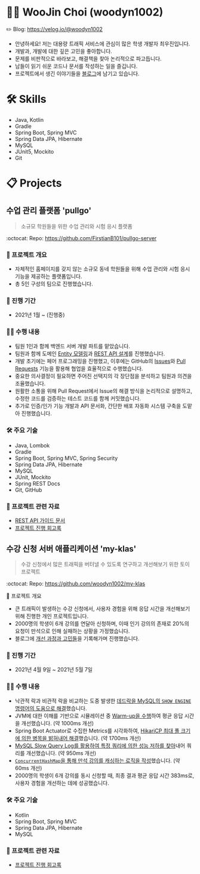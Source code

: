 # :man_technologist: WooJin Choi (woodyn1002)
:pencil2: Blog: https://velog.io/@woodyn1002
* 안녕하세요! 저는 대용량 트래픽 서비스에 관심이 많은 학생 개발자 최우진입니다.
* 개발과, 개발에 대한 깊은 고민을 좋아합니다.
* 문제를 비판적으로 바라보고, 해결책을 찾아 논리적으로 파고듭니다.
* 남들이 읽기 쉬운 코드나 문서를 작성하는 일을 즐깁니다.
* 프로젝트에서 생긴 이야기들을 [블로그](https://velog.io/@woodyn1002)에 남기고 있습니다.
# 🛠️ Skills
* Java, Kotlin
* Gradle
* Spring Boot, Spring MVC
* Spring Data JPA, Hibernate
* MySQL
* JUnit5, Mockito
* Git
# :clipboard: Projects
## 수업 관리 플랫폼 'pullgo'
> 소규모 학원들을 위한 수업 관리와 시험 응시 플랫폼

:octocat: Repo: https://github.com/FirstianB101/pullgo-server
### 📝 프로젝트 개요
* 자체적인 홈페이지를 갖지 않는 소규모 동네 학원들을 위해 수업 관리와 시험 응시 기능을 제공하는 플랫폼입니다.
* 총 5인 구성의 팀으로 진행했습니다.
### 📅 진행 기간
* 2021년 1월 ~ (진행중)
### :raising_hand_man: 수행 내용
* 팀원 1인과 함께 백엔드 서버 개발 파트를 맡았습니다.
* 팀원과 함께 도메인 [Entity 모델링](https://drive.google.com/file/d/1KIiR9p_zbi99eTOl9kfQb_ljQgN4wq2h/view?usp=sharing)과 [REST API 설계](https://api.pullgo.kr/v1/docs/api-guide.html)를 진행했습니다.
* 개발 초기에는 페어 프로그래밍을 진행했고, 이후에는 GitHub의 [Issues](https://github.com/FirstianB101/pullgo-server/issues?q=is%3Aissue+is%3Aclosed)와 [Pull Requests](https://github.com/FirstianB101/pullgo-server/pulls?q=is%3Apr+is%3Aclosed) 기능을 활용해 협업을 효율적으로 수행했습니다.
* 중요한 의사결정이 필요하면 주어진 선택지의 각 장단점을 분석하고 팀원과 의견을 조율했습니다.
* 원활한 소통을 위해 Pull Request에서 Issue의 해결 방식을 논리적으로 설명하고, 수정한 코드를 검증하는 테스트 코드를 함께 커밋했습니다.
* 추가로 인증/인가 기능 개발과 API 문서화, 간단한 배포 자동화 시스템 구축을 도맡아 진행했습니다.
### 🛠️ 주요 기술
* Java, Lombok
* Gradle
* Spring Boot, Spring MVC, Spring Security
* Spring Data JPA, Hibernate
* MySQL
* JUnit, Mockito
* Spring REST Docs
* Git, GitHub
### 📄 프로젝트 관련 자료
* [REST API 가이드 문서](https://api.pullgo.kr/v1/docs/api-guide.html)
* [프로젝트 진행 회고록](https://velog.io/@woodyn1002/series/poolgo)
## 수강 신청 서버 애플리케이션 'my-klas'
> 수강 신청에서 많은 트래픽을 버텨낼 수 있도록 연구하고 개선해보기 위한 토이 프로젝트

:octocat: Repo: https://github.com/woodyn1002/my-klas

📝 프로젝트 개요
* 큰 트래픽이 발생하는 수강 신청에서, 사용자 경험을 위해 응답 시간을 개선해보기 위해 진행한 개인 프로젝트입니다.
* 2000명의 학생이 6개 강의를 연달아 신청하며, 이때 인기 강의의 존재로 20%의 요청이 만석으로 인해 실패하는 상황을 가정했습니다.
* 블로그에 [개선 과정과 고민들](https://velog.io/@woodyn1002/series/my-klas)을 기록해가며 진행했습니다.
### 📅 진행 기간
* 2021년 4월 9일 ~ 2021년 5월 7일
### :raising_hand_man: 수행 내용
* 낙관적 락과 비관적 락을 비교하는 도중 발생한 [데드락을 MySQL의 `SHOW ENGINE` 명령어의 도움으로 해결](https://velog.io/@woodyn1002/my-klas-%EB%82%99%EA%B4%80%EC%A0%81-%EB%9D%BD-vs-%EB%B9%84%EA%B4%80%EC%A0%81-%EB%9D%BD)했습니다.
* JVM에 대한 이해를 기반으로 시뮬레이션 중 [Warm-up을 수행](https://velog.io/@woodyn1002/my-klas-%EB%B6%80%ED%95%98-%ED%85%8C%EC%8A%A4%ED%8A%B8-%EC%8B%9C%EB%AE%AC%EB%A0%88%EC%9D%B4%EC%85%98)하여 평균 응답 시간을 개선했습니다. (약 1000ms 개선)
* Spring Boot Actuator로 수집한 Metrics를 시각화하여, [HikariCP 최대 풀 크기에 의한 병목을 밝혀내어 해결](https://velog.io/@woodyn1002/my-klas-%EB%B3%91%EB%AA%A9-%ED%95%B4%EA%B2%B0%ED%95%98%EA%B8%B0)했습니다. (약 1700ms 개선)
* [MySQL Slow Query Log를 활용하여 특정 쿼리에 의한 성능 저하를 찾아](https://velog.io/@woodyn1002/my-klas-%EC%BF%BC%EB%A6%AC-%EA%B0%9C%EC%84%A0-1)내어 쿼리를 개선했습니다. (약 950ms 개선)
* [`ConcurrentHashMap`을 통해 만석 강의를 캐싱하는 로직을 작성](https://velog.io/@woodyn1002/my-klas-%EC%BF%BC%EB%A6%AC-%EA%B0%9C%EC%84%A0-2)했습니다. (약 60ms 개선)
* 2000명의 학생이 6개 강의를 동시 신청할 때, 최종 결과 평균 응답 시간 383ms로, 사용자 경험을 개선하는 데에 성공했습니다.
### 🛠️ 주요 기술
* Kotlin
* Spring Boot, Spring MVC
* Spring Data JPA, Hibernate
* MySQL
### 📄 프로젝트 관련 자료
* [프로젝트 진행 회고록](https://velog.io/@woodyn1002/series/my-klas)
